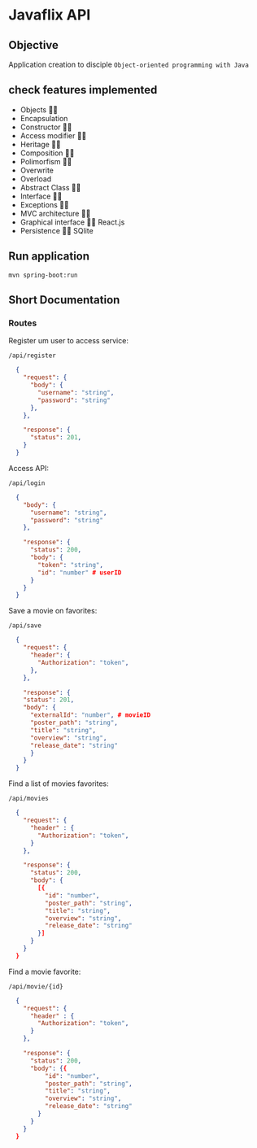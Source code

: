 # Javaflix API

## Objective

  Application creation to disciple `Object-oriented programming with Java`

## check features implemented

* Objects              👌🏾
* Encapsulation
* Constructor          👌🏾
* Access modifier      👌🏾
* Heritage             👎🏾  
* Composition          👌🏾
* Polimorfism          👌🏾
* Overwrite
* Overload
* Abstract Class       👌🏾
* Interface            👌🏾
* Exceptions           👌🏾
* MVC architecture     👌🏾
* Graphical interface  👌🏾 React.js
* Persistence          👌🏾 SQlite

## Run application

  `mvn spring-boot:run`

## Short Documentation

### Routes

Register um user to access service:

`/api/register`

```json
  {
    "request": {
      "body": {
        "username": "string",
        "password": "string"
      },
    },

    "response": {
      "status": 201,
    }
  }
```

Access API:

`/api/login`

```json
  {
    "body": {
      "username": "string",
      "password": "string"
    },

    "response": {
      "status": 200,
      "body": {
        "token": "string",
        "id": "number" # userID
      }
    }
  }
```

Save a movie on favorites:

`/api/save`

```json
  {
    "request": {
      "header": {
        "Authorization": "token",
      },
    },

    "response": {
    "status": 201,
    "body": {
      "externalId": "number", # movieID
      "poster_path": "string",
      "title": "string",
      "overview": "string",
      "release_date": "string"
      }
    }  
  }
```

Find a list of movies favorites:

`/api/movies`

```json
  {
    "request": {
      "header" : {
        "Authorization": "token",
      }
    },

    "response": {
      "status": 200,
      "body": {
        [{
          "id": "number",
          "poster_path": "string",
          "title": "string",
          "overview": "string",
          "release_date": "string"
        }]
      }
    }
  }
```

Find a movie favorite:

`/api/movie/{id}`

```json
  {
    "request": {
      "header" : {
        "Authorization": "token",
      }
    },

    "response": {
      "status": 200,
      "body": {{
          "id": "number",
          "poster_path": "string",
          "title": "string",
          "overview": "string",
          "release_date": "string"
        }
      }
    }
  }
```
